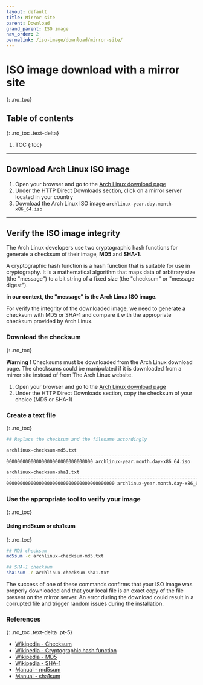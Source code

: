```yaml
---
layout: default
title: Mirror site
parent: Download
grand_parent: ISO image
nav_order: 2 
permalink: /iso-image/download/mirror-site/
---
```


# ISO image download with a mirror site
{: .no_toc}

## Table of contents
{: .no_toc .text-delta}

1. TOC
{:toc}

---

## Download Arch Linux ISO image

1. Open your browser and go to the [Arch Linux download page](https://www.archlinux.org/download/)
1. Under the HTTP Direct Downloads section, click on a mirror server located in your country
1. Download the Arch Linux ISO image `archlinux-year.day.month-x86_64.iso`

---

## Verify the ISO image integrity

The Arch Linux developers use two cryptographic hash functions for generate a checksum of their image, **MD5** and **SHA-1**.

A cryptographic hash function is a hash function that is suitable for use in cryptography. It is a mathematical algorithm that maps data of arbitrary size (the "message") to a bit string of a fixed size (the "checksum" or "message digest").

**in our context, the "message" is the Arch Linux ISO image.**

For verify the integrity of the downloaded image, we need to generate a checksum with MD5 or SHA-1 and compare it with the appropriate checksum provided by Arch Linux.

### Download the checksum
{: .no_toc}

**Warning !** Checksums must be downloaded from the Arch Linux download page. The checksums could be manipulated if it is downloaded from a mirror site instead of from The Arch Linux website.

1. Open your browser and go to the [Arch Linux download page](https://www.archlinux.org/download/)
1. Under the HTTP Direct Downloads section, copy the checksum of your choice (MD5 or SHA-1)

### Create a text file
{: .no_toc}

```bash
## Replace the checksum and the filename accordingly

archlinux-checksum-md5.txt
--------------------------------------------------------------------
00000000000000000000000000000000 archlinux-year.month.day-x86_64.iso

archlinux-checksum-sha1.txt
----------------------------------------------------------------------------
0000000000000000000000000000000000000000 archlinux-year.month.day-x86_64.iso
```

### Use the appropriate tool to verify your image
{: .no_toc}

#### Using md5sum or sha1sum
{: .no_toc}

```bash
## MD5 checksum
md5sum -c archlinux-checksum-md5.txt

## SHA-1 checksum
sha1sum -c archlinux-checksum-sha1.txt
```

The success of one of these commands confirms that your ISO image was properly downloaded and that your local file is an exact copy of the file present on the mirror server. An error during the download could result in a corrupted file and trigger random issues during the installation.

### References
{: .no_toc .text-delta .pt-5}

- [Wikipedia - Checksum](https://en.wikipedia.org/wiki/Checksum)
- [Wikipedia - Cryptographic hash function](https://en.wikipedia.org/wiki/Cryptographic_hash_function)
- [Wikipedia - MD5](https://en.wikipedia.org/wiki/MD5)
- [Wikipedia - SHA-1](https://en.wikipedia.org/wiki/SHA-1)
- [Manual - md5sum](https://jlk.fjfi.cvut.cz/arch/manpages/man/core/coreutils/md5sum.1.en)
- [Manual - sha1sum](https://jlk.fjfi.cvut.cz/arch/manpages/man/core/coreutils/sha1sum.1.en)
